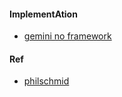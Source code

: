 #### ImplementAtion
- [gemini no framework](https://github.com/philschmid/gemini-samples/blob/main/guides/agentic-pattern.ipynb)

#### Ref
- [philschmid](https://www.philschmid.de/agentic-pattern)